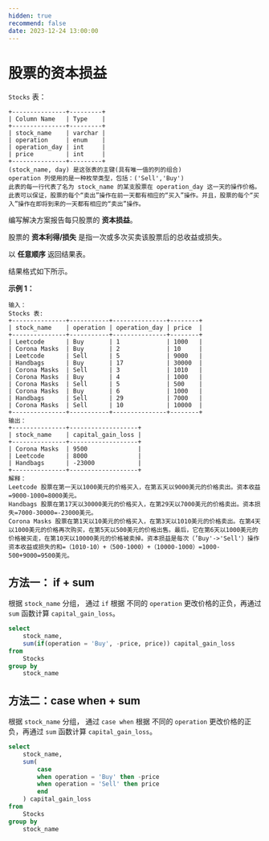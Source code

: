```yaml
---
hidden: true
recommend: false
date: 2023-12-24 13:00:00
---
```


# 股票的资本损益

`Stocks` 表：

```
+---------------+---------+
| Column Name   | Type    |
+---------------+---------+
| stock_name    | varchar |
| operation     | enum    |
| operation_day | int     |
| price         | int     |
+---------------+---------+
(stock_name, day) 是这张表的主键(具有唯一值的列的组合)
operation 列使用的是一种枚举类型，包括：('Sell','Buy')
此表的每一行代表了名为 stock_name 的某支股票在 operation_day 这一天的操作价格。
此表可以保证，股票的每个“卖出”操作在前一天都有相应的“买入”操作。并且，股票的每个“买入”操作在即将到来的一天都有相应的“卖出”操作。
```

 

编写解决方案报告每只股票的 **资本损益**。

股票的 **资本利得/损失** 是指一次或多次买卖该股票后的总收益或损失。

以 **任意顺序** 返回结果表。

结果格式如下所示。

 

**示例 1：**

```
输入：
Stocks 表:
+---------------+-----------+---------------+--------+
| stock_name    | operation | operation_day | price  |
+---------------+-----------+---------------+--------+
| Leetcode      | Buy       | 1             | 1000   |
| Corona Masks  | Buy       | 2             | 10     |
| Leetcode      | Sell      | 5             | 9000   |
| Handbags      | Buy       | 17            | 30000  |
| Corona Masks  | Sell      | 3             | 1010   |
| Corona Masks  | Buy       | 4             | 1000   |
| Corona Masks  | Sell      | 5             | 500    |
| Corona Masks  | Buy       | 6             | 1000   |
| Handbags      | Sell      | 29            | 7000   |
| Corona Masks  | Sell      | 10            | 10000  |
+---------------+-----------+---------------+--------+
输出：
+---------------+-------------------+
| stock_name    | capital_gain_loss |
+---------------+-------------------+
| Corona Masks  | 9500              |
| Leetcode      | 8000              |
| Handbags      | -23000            |
+---------------+-------------------+
解释：
Leetcode 股票在第一天以1000美元的价格买入，在第五天以9000美元的价格卖出。资本收益=9000-1000=8000美元。
Handbags 股票在第17天以30000美元的价格买入，在第29天以7000美元的价格卖出。资本损失=7000-30000=-23000美元。
Corona Masks 股票在第1天以10美元的价格买入，在第3天以1010美元的价格卖出。在第4天以1000美元的价格再次购买，在第5天以500美元的价格出售。最后，它在第6天以1000美元的价格被买走，在第10天以10000美元的价格被卖掉。资本损益是每次（’Buy'->'Sell'）操作资本收益或损失的和=（1010-10）+（500-1000）+（10000-1000）=1000-500+9000=9500美元。
```

## 方法一： if + sum

根据 `stock_name` 分组， 通过 `if` 根据 不同的 `operation` 更改价格的正负，再通过 `sum` 函数计算 `capital_gain_loss`。

```sql
select
    stock_name,
    sum(if(operation = 'Buy', -price, price)) capital_gain_loss
from
    Stocks
group by
    stock_name
```



## 方法二：case when + sum

根据 `stock_name` 分组， 通过 `case when` 根据 不同的 `operation` 更改价格的正负，再通过 `sum` 函数计算 `capital_gain_loss`。

```sql
select
    stock_name,
    sum(
        case 
        when operation = 'Buy' then -price
        when operation = 'Sell' then price
        end
    ) capital_gain_loss
from
    Stocks
group by
    stock_name
```